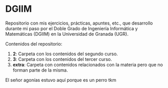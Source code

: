 # DGIIM
Repositorio con mis ejercicios, prácticas, apuntes, etc., que desarrollo durante mi paso por el Doble
Grado de Ingeniería Informática y Matemáticas (DGIIM) en la Universidad de Granada (UGR).

Contenidos del repositorio:
 1. **2**: Carpeta con los contenidos del segundo curso.
 2. **3**: Carpeta con los contenidos del tercer curso.
 3. **extra**: Carpeta con contenidos relacionados con la materia pero que no forman parte de la misma.

El señor agonías estuvo aquí porque es un perro tkm

